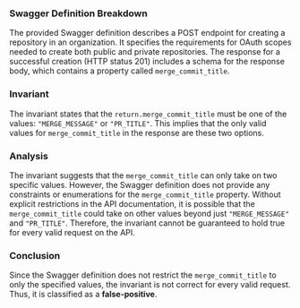 ### Swagger Definition Breakdown
The provided Swagger definition describes a POST endpoint for creating a repository in an organization. It specifies the requirements for OAuth scopes needed to create both public and private repositories. The response for a successful creation (HTTP status 201) includes a schema for the response body, which contains a property called `merge_commit_title`.

### Invariant
The invariant states that the `return.merge_commit_title` must be one of the values: `"MERGE_MESSAGE"` or `"PR_TITLE"`. This implies that the only valid values for `merge_commit_title` in the response are these two options.

### Analysis
The invariant suggests that the `merge_commit_title` can only take on two specific values. However, the Swagger definition does not provide any constraints or enumerations for the `merge_commit_title` property. Without explicit restrictions in the API documentation, it is possible that the `merge_commit_title` could take on other values beyond just `"MERGE_MESSAGE"` and `"PR_TITLE"`. Therefore, the invariant cannot be guaranteed to hold true for every valid request on the API.

### Conclusion
Since the Swagger definition does not restrict the `merge_commit_title` to only the specified values, the invariant is not correct for every valid request. Thus, it is classified as a **false-positive**.
